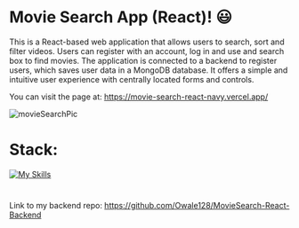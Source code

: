 # Movie Search App (React)! 😃

This is a React-based web application that allows users to search, sort and filter videos. Users can register with an account, log in and use and search box to find movies. The application is connected to a backend to register users, which saves user data in a MongoDB database. It offers a simple and intuitive user experience with centrally located forms and controls.

You can visit the page at: https://movie-search-react-navy.vercel.app/

![movieSearchPic](https://github.com/Owale128/MovieSearch-React/assets/110387474/c5df3b76-a6b5-4537-b9db-46c4944866fc)
# Stack:
[![My Skills](https://skillicons.dev/icons?i=js,react,html,sass)](https://skillicons.dev)
#
Link to my backend repo: https://github.com/Owale128/MovieSearch-React-Backend

